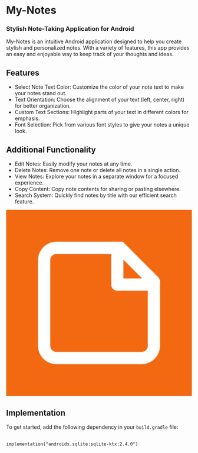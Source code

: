 # My-Notes

### Stylish Note-Taking Application for Android

My-Notes is an intuitive Android application designed to help you create stylish and personalized notes. With a variety of features, this app provides an easy and enjoyable way to keep track of your thoughts and ideas.

## Features

- Select Note Text Color: Customize the color of your note text to make your notes stand out.
- Text Orientation: Choose the alignment of your text (left, center, right) for better organization.
- Custom Text Sections: Highlight parts of your text in different colors for emphasis.
- Font Selection: Pick from various font styles to give your notes a unique look.

## Additional Functionality

- Edit Notes: Easily modify your notes at any time.
- Delete Notes: Remove one note or delete all notes in a single action.
- View Notes: Explore your notes in a separate window for a focused experience.
- Copy Content: Copy note contents for sharing or pasting elsewhere.
- Search System: Quickly find notes by title with our efficient search feature.

![App Icon](app_icon.png)

## Implementation

To get started, add the following dependency in your `build.gradle` file:

##
    implementation("androidx.sqlite:sqlite-ktx:2.4.0")
